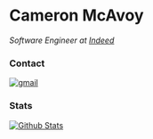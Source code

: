 <!--
**cnmcavoy/cnmcavoy** is a ✨ _special_ ✨ repository because its `README.md` (this file) appears on your GitHub profile.
-->

# Cameron McAvoy

*Software Engineer at [Indeed][indeed]*

### Contact
[![gmail][gmail-badge]][gmail]

### Stats
[![Github Stats][gh-stats-section]][profile]

[indeed]: https://indeed.com
[gmail]: mailto:cameronmcavoy@gmail.com
[gmail-badge]: https://img.shields.io/badge/gmail-cameronmcavoy%40gmail.com-%23D14836.svg?&style=for-the-badge&logo=gmail&logoColor=white
[gh-stats-section]: https://github-readme-stats.vercel.app/api?username=cnmcavoy&count_private=true&show_icons=true&theme=tokyonight&hide_title=true&include_all_commits=true&hide=stars
[profile]: https://github.com/cnmcavoy
